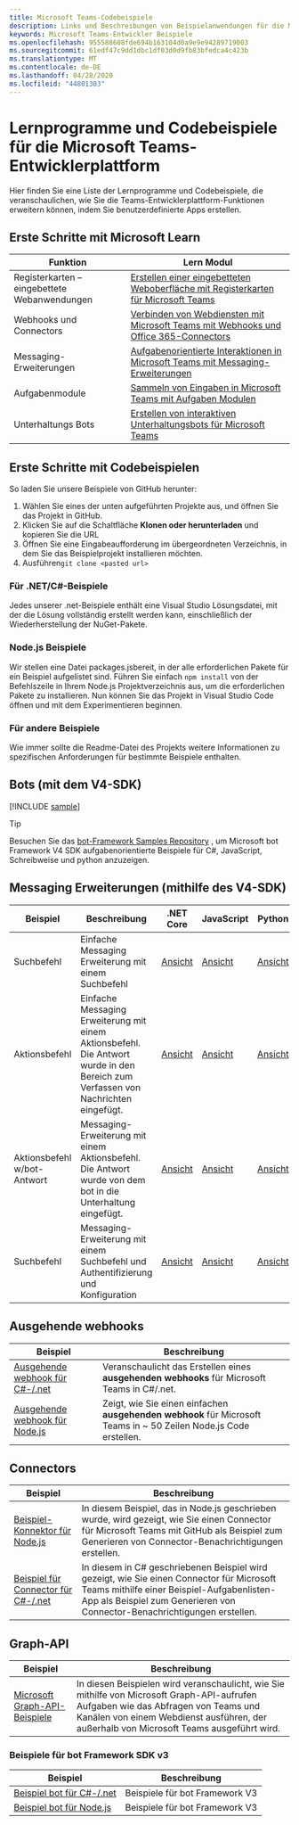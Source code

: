```yaml
---
title: Microsoft Teams-Codebeispiele
description: Links und Beschreibungen von Beispielanwendungen für die Microsoft Teams-Entwicklerplattform
keywords: Microsoft Teams-Entwickler Beispiele
ms.openlocfilehash: 955588608fde694b163104d0a9e9e94289719003
ms.sourcegitcommit: 61edf47c9dd1dbc1df03d0d9fb83bfedca4c423b
ms.translationtype: MT
ms.contentlocale: de-DE
ms.lasthandoff: 04/28/2020
ms.locfileid: "44801303"
---
```

# <a name="tutorials-and-code-samples-for-the-microsoft-teams-developer-platform"></a>Lernprogramme und Codebeispiele für die Microsoft Teams-Entwicklerplattform

Hier finden Sie eine Liste der Lernprogramme und Codebeispiele, die veranschaulichen, wie Sie die Teams-Entwicklerplattform-Funktionen erweitern können, indem Sie benutzerdefinierte Apps erstellen.

## <a name="getting-started-with-microsoft-learn"></a>Erste Schritte mit Microsoft Learn

| Funktion| Lern Modul|
|--------|-------------|
| Registerkarten – eingebettete Webanwendungen  |  [Erstellen einer eingebetteten Weboberfläche mit Registerkarten für Microsoft Teams](https://docs.microsoft.com/learn/modules/embedded-web-experiences/) |
| Webhooks und Connectors  |  [Verbinden von Webdiensten mit Microsoft Teams mit Webhooks und Office 365-Connectors](https://docs.microsoft.com/learn/modules/msteams-webhooks-connectors/) |
|Messaging-Erweiterungen  | [Aufgabenorientierte Interaktionen in Microsoft Teams mit Messaging-Erweiterungen](https://docs.microsoft.com/learn/modules/msteams-messaging-extensions/)  |
| Aufgabenmodule |  [Sammeln von Eingaben in Microsoft Teams mit Aufgaben Modulen](https://docs.microsoft.com/learn/modules/msteams-task-modules/) |
| Unterhaltungs Bots  | [Erstellen von interaktiven Unterhaltungsbots für Microsoft Teams](https://docs.microsoft.com/learn/modules/msteams-conversation-bots/)  |

## <a name="getting-started-with-code-samples"></a>Erste Schritte mit Codebeispielen

So laden Sie unsere Beispiele von GitHub herunter:

1. Wählen Sie eines der unten aufgeführten Projekte aus, und öffnen Sie das Projekt in GitHub.
2. Klicken Sie auf die Schaltfläche **Klonen oder herunterladen** und kopieren Sie die URL
3. Öffnen Sie eine Eingabeaufforderung im übergeordneten Verzeichnis, in dem Sie das Beispielprojekt installieren möchten.
4. Ausführen`git clone <pasted url>`

### <a name="for-netc-samples"></a>Für .NET/C#-Beispiele

Jedes unserer .net-Beispiele enthält eine Visual Studio Lösungsdatei, mit der die Lösung vollständig erstellt werden kann, einschließlich der Wiederherstellung der NuGet-Pakete.

### <a name="for-nodejs-samples"></a>Node.js Beispiele

Wir stellen eine Datei packages.jsbereit, in der alle erforderlichen Pakete für ein Beispiel aufgelistet sind. Führen Sie einfach `npm install` von der Befehlszeile in Ihrem Node.js Projektverzeichnis aus, um die erforderlichen Pakete zu installieren. Nun können Sie das Projekt in Visual Studio Code öffnen und mit dem Experimentieren beginnen.

### <a name="for-other-samples"></a>Für andere Beispiele

Wie immer sollte die Readme-Datei des Projekts weitere Informationen zu spezifischen Anforderungen für bestimmte Beispiele enthalten.

## <a name="bots-using-the-v4-sdk"></a>Bots (mit dem V4-SDK)

[!INCLUDE [sample](~/includes/bots/teams-bot-samples.md)]

>[!TIP]
>Besuchen Sie das [bot-Framework Samples Repository](https://github.com/Microsoft/BotBuilder-Samples) , um Microsoft bot Framework V4 SDK aufgabenorientierte Beispiele für C#, JavaScript, Schreibweise und python anzuzeigen.

## <a name="messaging-extensions-using-the-v4-sdk"></a>Messaging Erweiterungen (mithilfe des V4-SDK)

| Beispiel | Beschreibung | .NET Core | JavaScript | Python|
|--------|------------- |---|---|----|
| Suchbefehl | Einfache Messaging Erweiterung mit einem Suchbefehl | [Ansicht](https://github.com/microsoft/BotBuilder-Samples/tree/master/samples/csharp_dotnetcore/50.teams-messaging-extensions-search)| [Ansicht](https://github.com/microsoft/BotBuilder-Samples/tree/master/samples/javascript_nodejs/50.teams-messaging-extensions-search)|[Ansicht](https://github.com/microsoft/BotBuilder-Samples/tree/master/samples/python/50.teams-messaging-extension-search)|
| Aktionsbefehl | Einfache Messaging Erweiterung mit einem Aktionsbefehl. Die Antwort wurde in den Bereich zum Verfassen von Nachrichten eingefügt. | [Ansicht](https://github.com/microsoft/BotBuilder-Samples/tree/master/samples/csharp_dotnetcore/51.teams-messaging-extensions-action)|[Ansicht](https://github.com/microsoft/BotBuilder-Samples/tree/master/samples/javascript_nodejs/51.teams-messaging-extensions-action)|[Ansicht](https://github.com/microsoft/BotBuilder-Samples/tree/master/samples/python/51.teams-messaging-extensions-action)|
| Aktionsbefehl w/bot-Antwort | Messaging-Erweiterung mit einem Aktionsbefehl. Die Antwort wurde von dem bot in die Unterhaltung eingefügt. | [Ansicht](https://github.com/microsoft/BotBuilder-Samples/tree/master/samples/csharp_dotnetcore/53.teams-messaging-extensions-action-preview)|[Ansicht](https://github.com/microsoft/BotBuilder-Samples/tree/master/samples/javascript_nodejs/53.teams-messaging-extensions-action-preview)|[Ansicht](https://github.com/microsoft/BotBuilder-Samples/tree/master/samples/python/53.teams-messaging-extensions-action-preview)|
| Suchbefehl | Messaging-Erweiterung mit einem Suchbefehl und Authentifizierung und Konfiguration | [Ansicht](https://github.com/microsoft/BotBuilder-Samples/tree/master/samples/csharp_dotnetcore/52.teams-messaging-extensions-search-auth-config)| [Ansicht](https://github.com/microsoft/BotBuilder-Samples/tree/master/samples/javascript_nodejs/52.teams-messaging-extensions-search-auth-config)|[Ansicht](https://github.com/microsoft/BotBuilder-Samples/tree/master/samples/python/52.teams-messaging-extensions-search-auth-config)|

## <a name="outgoing-webhooks"></a>Ausgehende webhooks

| Beispiel | Beschreibung
|--------|-------------
| [Ausgehende webhook für C#-/.net](https://github.com/OfficeDev/microsoft-teams-sample-outgoing-webhook) | Veranschaulicht das Erstellen eines **ausgehenden webhooks** für Microsoft Teams in C#/.net.
| [Ausgehende webhook für Node.js](https://github.com/OfficeDev/msteams-samples-outgoing-webhook-nodejs) | Zeigt, wie Sie einen einfachen **ausgehenden webhook** für Microsoft Teams in ~ 50 Zeilen Node.js Code erstellen.

## <a name="connectors"></a>Connectors

| Beispiel | Beschreibung
|--------|-------------
| [Beispiel-Konnektor für Node.js](https://github.com/OfficeDev/microsoft-teams-sample-connector-nodejs) | In diesem Beispiel, das in Node.js geschrieben wurde, wird gezeigt, wie Sie einen Connector für Microsoft Teams mit GitHub als Beispiel zum Generieren von Connector-Benachrichtigungen erstellen.
| [Beispiel für Connector für C#-/.net](https://github.com/OfficeDev/microsoft-teams-sample-connector-csharp) | In diesem in C# geschriebenen Beispiel wird gezeigt, wie Sie einen Connector für Microsoft Teams mithilfe einer Beispiel-Aufgabenlisten-App als Beispiel zum Generieren von Connector-Benachrichtigungen erstellen.

## <a name="graph-api"></a>Graph-API

| Beispiel | Beschreibung
|--------|-------------
| [Microsoft Graph-API-Beispiele](https://github.com/OfficeDev/microsoft-teams-sample-graph) | In diesen Beispielen wird veranschaulicht, wie Sie mithilfe von Microsoft Graph-API-aufrufen Aufgaben wie das Abfragen von Teams und Kanälen von einem Webdienst ausführen, der außerhalb von Microsoft Teams ausgeführt wird.

### <a name="bot-framework-sdk-v3-samples"></a>Beispiele für bot Framework SDK v3

| Beispiel | Beschreibung |
|--------|------------- |
| [Beispiel bot für C#-/.net](https://github.com/OfficeDev/BotBuilder-MicrosoftTeams/tree/master/CSharp/Samples/Microsoft.Bot.Connector.Teams.SampleBot) | Beispiele für bot Framework V3|
| [Beispiel bot für Node.js](https://github.com/OfficeDev/BotBuilder-MicrosoftTeams/tree/master/Node/samples) | Beispiele für bot Framework V3 |
